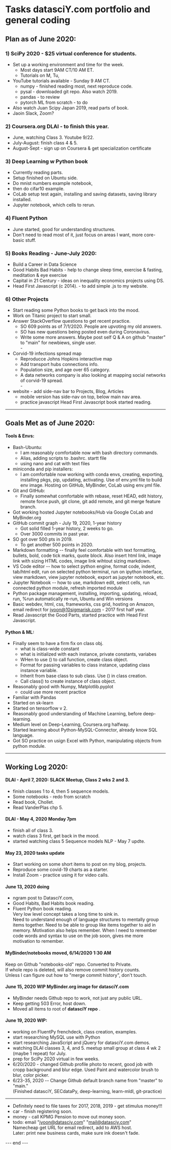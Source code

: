 # Tasks datasciY.com portfolio and general coding      

## Plan as of June 2020:  

### 1) SciPy 2020 - $25 virtual conference for students.  
 * Set up a working environment and time for the week. 
   - Most days start 9AM CT/10 AM ET.
   - Tutorials on M, Tu, 
 * YouTube tutorials available - Sunday 9 AM CT. 
   - numpy - finished reading most, next reproduce code. 
   - pysal - downloaded git repo. Also watch 2019. 
   - pandas - to review 
   - pytorch ML from scratch - to do
 * Also watch Juan Scipy Japan 2019, read parts of book.  
 * Jaoin Slack, Zoom?
 
### 2) Coursera.org DLAI - to finish this year.   
 * June, watching Class 3.  Youtube 9/22. 
 * July-August: finish class 4 & 5. 
 * August-Sept - sign up on Coursera & get specialization certificate  

### 3) Deep Learning w Python book 
  * Currently reading parts.  
  * Setup finished on Ubuntu side.  
  * Do mnist numbers example notebook,
  * then do cifar10 example.  
  * CoLab setup test again, installing and saving datasets, saving library installed.  
  * Jupyter notebook, which cells to rerun.  

### 4) Fluent Python 
  * June started, good for understanding structures.  
  * Don't need to read most of it, just focus on areas I want, more core-basic stuff.  

### 5) Books Reading - June-July 2020:  
  * Build a Career in Data Science 
  * Good Habits Bad Habits - help to change sleep time, exercise & fasting, meditation & eye exercise  
  * Capital in 21 Century - ideas on inequality economics projects using DS.  
  * Head First Javascript (c 2014). - to add simple .js to my website.  

### 6) Other Projects  
 * Start reading some Python books to get back into the mood.  
 * Work on Titanic project to start small.  
 * Answer StackOverflow questions to get recent practice.  
   - SO 609 points as of 7/1/2020. People are upvoting my old answers.  
   - SO has new questions being posted even during Coronavirus.  
   - Write some more answers.  Maybe post self Q & A on github "master" to "main" for newbiews, single user.  
   \-  
 * Corvid-19 infections spread map 
   - Reproducce Johns Hopkins interactive map  
   - Add transport hubs connections info.  
   - Population size, and age over 65 category.  
   - A data networks company is also looking at mapping social networks of corvid-19 spread.  
   \-  
  * website - add side-nav bar to Projects, Blog, Articles  
    - mobile version has side-nav on top, below main nav area.  
    - practice javascript Head First Javascript book started reading.  

---  

## Goals Met as of June 2020:  

#### Tools & Envs:  
  * Bash-Ubuntu: 
    - I am reasonably comfortable now with bash directory commands. 
    - Alias, adding scripts to .bashrc. startt file
    - using nano and cat with text files
  * miniconda and pip installers:  
    - I am comfortable now working with conda envs, creating, exporting, installing pkgs, pip, updating, activating.  Use of env.yml file to build env image.  Hosting on GitHub, MyBinder, CoLab using env.yml file.   
  * Git and GitHub:  
    - Finally somewhat comfortable with rebase, reset HEAD, edit history, remote force push, git clone, git add remote, and git merge feature branch. 
  * Got working hosted Jupyter notebooks/Hub via Google CoLab and MyBinder.org  
  * GitHub commit graph - July 19, 2020, 1-year history  
    - Got solid filled 1-year history, 2 weeks to go. 
    - Over 3000 commits in past year. 
  * SO got over 500 pts in 2019.  
    - To get another 500 points in 2020.  
  * Markdown formatting -- finally feel comfortable with text formatting, bullets, bold, code tick marks, quote block.  Also insert html link, image link with sizing HTML codes, image link wihtout sizing markdown.  
  * VS Code editor -- how to select python engine, format code, indent, tab/html edit, run on selected python terminal, run on ipython interface, view markdown, view jupyter notebook, export as jupyter notebook, etc.  
  * Jupyter Notebook -- how to use, markdown edit, select cells, run connected python module, refresh imported module  
  * Python package management, installing, importing, updating, reload, run, %run automatically re-run, Ubuntu and Win versions  
  * Basic webdev, html, css, frameworks, css grid, hosting on Amazon, email redirect for jyoon@10sigmarisk.com  - 2017 first half year.  
  * Read Javascript the Good Parts, started practice with Head First Javascript.  

#### Python & ML:  
  * Finally seem to have a firm fix on class obj.  
    - what is class-wide constant
    - what is initialized with each instance, private constants, variabes
    - WHen to use () to call function, create class object.  
    - Format for passing variables to class instance, updating class instance variable. 
    - Inherit from base class to sub class.  Use () in class creation.  
    - Call class() to create instance of class object.  
  * Reasonably good with Numpy, Matplotlib.pyplot 
    - could use more recent practice  
  * Familiar with Pandas
  * Started on sk-learn 
  * Started on tensorflow v 2. 
  * Reasonably good understanding of Machine Learning, before deep-learning.  
  * Medium level on Deep-Learning, Coursera.org halfway.  
  * Started learning about Python-MySQL-Connector, already know SQL language.  
  * Got SO practice on usign Excel with Python, manipulating objects from python module.  

 
---  

## Working Log 2020:   

#### DLAI - April 7, 2020: SLACK Meetup, Class 2 wks 2 and 3.  
  * finish classes 1 to 4, then 5 sequence models.    
  * Some notebooks - redo from scratch  
  * Read book, Chollet.  
  * Read VanderPlas chp 5.  
  
#### DLAI - May 4, 2020 Monday 7pm  
   * finish all of class 3.  
   * watch class 3 first, get back in the mood. 
   * started watching class 5 Sequence models NLP - May 7 updte.  

#### May 23, 2020 tasks update

  * Start working on some short items to post on my blog, projects.  
  * Reproduce some covid-19 charts as a starter.  
  * Install Zoom - practice using it for video calls.  
  
#### June 13, 2020 doing   

  * ngram post to DatasciY.com, 
  * Good Habits, Bad Habits book reading. 
  * Fluent Python book reading.  
    Very low level concept takes a long time to sink in.  
    Need to understand enough of language structures to mentally group items together.  Need to be able to group like items together to aid in memory.  Motivation also helps remember.  When I need to remember code words and syntax to use on the job soon, gives me more motivation to remember.  

#### MyBinder/notebooks moved, 6/14/2020 1:30 AM   
   Keep on Github "notebooks-old" repo.  Converted to Private.  
   If whole repo is deleted, will also remove commit history counts.  
   Unless I can figure out how to "merge commit history", don't touch.  
   
#### June 15, 2020 WIP MyBinder.org image for datasciY.com  
  * MyBinder needs Github repo to work, not just any public URL.  
  * Keep getting 503 Error, host down.  
  * Moved all items to root of **datasciY repo** .
  
#### June 19, 2020 WIP:  
  * working on FluentPy frenchdeck, class creation, examples.  
  * start researching MySQL use with Python  
  * start researching JavaScript and jQuery for datasciY.com demos.  
  * watching DLAI classes 3, 4, and 5. meetup small group at class 4 wk 2 (maybe 1 repeat) for July.  
  * prep for SciPy 2020 virtual in few weeks.  
  * 6/20/2020 - changed Github profile photo to recent, good job with cropp background and blur edge.  Used Paint and watercolor brush to blur, color picker.  
  * 6/23-35, 2020 -- Change Github default  branch name from "master" to "main."  
    (Finished datasciY, SECdataPy, deep-learning, learn-mldl, git-practice)
  ---  
  * Definitely need to file taxes for 2017, 2018, 2019 - get stimulus money!!!  
  * car - finish registering soon. 
  * money - call KPMG Pension to move out money soon.  
  * todo: email "jyoon@datasciy.com"  "mail@datasciy.com"  
    Namecheap get URL for email redirect, add to AWS host.  
    Later: print new business cards, make sure ink doesn't fade.  
  

--- end ---    

